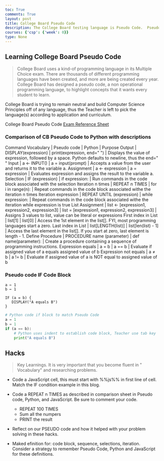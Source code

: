 ```yaml
---
toc: True
comments: True
layout: post
title: College Board Pseudo Code
description: The College Board testing language is Pseudo Code.  Pseudo mean kind-of language that we will compare to Python.
courses: {'csp': {'week': 0}}
type: None
---
```


## Learning College Board Pseudo Code
> College Board uses a kind-of programming language in its Multiple Choice exam. There are thousands of different programming languages have been created, and more are being created every year.  College Board has designed a pseudo code, a non operational programming language, to highlight concepts that it wants every student to learn.

College Board is trying to remain neutral and build Computer Science Principles off of any language, thus the Teacher is left to pick the language(s) according to application and curriculum. 

College Board Pseudo Code [Exam Reference Sheet](https://apcentral.collegeboard.org/media/pdf/ap-computer-science-principles-exam-reference-sheet.pdf)


### Comparison of CB Pseudo Code to Python with descriptions

Command Vocabulary | Pseudo code         | Python                 | Purpose
Output       | DISPLAY(expression) | print(expression, end=" ") | Displays the value of expression, followed by a space. Python defaults to newline, thus the end=" "
Input        | a ← INPUT()         | a = input(prompt)      | Accepts a value from the user and returns it to the variable a.
Assignment   |	a ← expression	   | a = expression         | Evaluates expression and assigns the result to the variable a.
Selection    | IF (expression)     | if expression:         | Run commands in the code block associated with the selection
Iteration n times     |	REPEAT n TIMES      | for i in range(n): | Repeat commands in the code block associated withe the iteration n times
Iteration expression  | REPEAT UNTIL (expression) |	while expression: |  Repeat commands in the code block associated withe the iteration while expression is true
List Assignment | list ← [expression1, expression2, expression3] | list = [expression1, expression2, expression3] | Assigns 3 values to list, value can be literal or expressions
First index in List     |	list[1] | list[0] | Access the 1st element in the list[].  FYI, most programming languages start a zero.
Last index in List    | list[LENGTH(list)] | list[len(list) - 1] | Access the last element in the list[].  If you start at zero, last element is length - 1.
Define Procedure      | PROCEDURE name (parameter) | def name(parameter): |  Create a procedure containing a sequence of programming instructions.
Expression equals     |	a = b	| a == b  | Evaluate if assigned value of a equals assigned value of b
Expression not equals |	a ≠ b	| a != b  | Evaluate if assigned value of a is NOT equal to assigned value of b

### Pseudo code IF Code Block
```
a ← 1
b ← 1

IF (a = b) {
   DISPLAY("A equals B")
}
```


```python
# Python code if block to match Pseudo Code
a = 1
b = 1
if (a == b):
    # Python uses indent to establish code block, Teacher use tab key
    print("A equals B")
```

## Hacks
> Key Learnings.  It is very important that you become fluent in " Vocabulary" and researching problems.

- Code a JavaScript cell, this must start with %%js%% in first line of cell. Match the IF condition example in this blog.

- Code a REPEAT n TIMES as described in comparison sheet in Pseudo code, Python, and JavaScript.  Be sure to comment your code.
    -  REPEAT 100 TIMES
    -  Sum all the numpers
    -  PRINT the result

- Reflect on our PSEUDO code and how it helped with your problem solving in these hacks.  

- Maked efinition for: code block, sequence, selections, iteration.  Consider a strategy to remember Pseudo Code, Python and JavaScript for these definitions.


